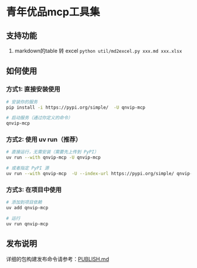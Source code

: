 # 青年优品mcp工具集

## 支持功能
1. markdown的table 转 excel `python util/md2excel.py xxx.md xxx.xlsx` 

## 如何使用

### 方式1: 直接安装使用
```bash
# 安装你的服务
pip install -i https://pypi.org/simple/  -U qnvip-mcp

# 启动服务（通过你定义的命令）
qnvip-mcp
```

### 方式2: 使用 uv run（推荐）
```bash
# 直接运行，无需安装（需要先上传到 PyPI）
uv run --with qnvip-mcp -U qnvip-mcp

# 或者指定 PyPI 源
uv run --with qnvip-mcp  -U --index-url https://pypi.org/simple/ qnvip-mcp
```

### 方式3: 在项目中使用
```bash
# 添加到项目依赖
uv add qnvip-mcp

# 运行
uv run qnvip-mcp
```

## 发布说明
详细的包构建发布命令请参考：[PUBLISH.md](PUBLISH.md)

